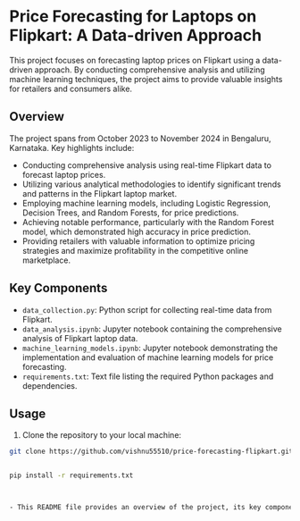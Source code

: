 # Price Forecasting for Laptops on Flipkart: A Data-driven Approach

This project focuses on forecasting laptop prices on Flipkart using a data-driven approach. By conducting comprehensive analysis and utilizing machine learning techniques, the project aims to provide valuable insights for retailers and consumers alike.

## Overview

The project spans from October 2023 to November 2024 in Bengaluru, Karnataka. Key highlights include:

- Conducting comprehensive analysis using real-time Flipkart data to forecast laptop prices.
- Utilizing various analytical methodologies to identify significant trends and patterns in the Flipkart laptop market.
- Employing machine learning models, including Logistic Regression, Decision Trees, and Random Forests, for price predictions.
- Achieving notable performance, particularly with the Random Forest model, which demonstrated high accuracy in price prediction.
- Providing retailers with valuable information to optimize pricing strategies and maximize profitability in the competitive online marketplace.

## Key Components

- `data_collection.py`: Python script for collecting real-time data from Flipkart.
- `data_analysis.ipynb`: Jupyter notebook containing the comprehensive analysis of Flipkart laptop data.
- `machine_learning_models.ipynb`: Jupyter notebook demonstrating the implementation and evaluation of machine learning models for price forecasting.
- `requirements.txt`: Text file listing the required Python packages and dependencies.

## Usage

1. Clone the repository to your local machine:

```bash
git clone https://github.com/vishnu55510/price-forecasting-flipkart.git


pip install -r requirements.txt



- This README file provides an overview of the project, its key components, usage instructions, data sources, contribution guidelines, license information, and acknowledgments. Feel free to customize it further based on your specific project details.
